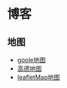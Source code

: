 # 博客
## 地图
- [goole地图](https://github.com/mysucceed/gooleMap)
- [高德地图](https://github.com/mysucceed/GaoDeMap)
- [leafletMap地图](https://github.com/mysucceed/leafletMap)

